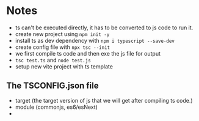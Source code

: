 # Notes

- ts can't be executed directly, it has to be converted to js code to run it.
- create new project using `npm init -y`
- install ts as dev dependency with `npm i typescript --save-dev`
- create config file with `npx tsc --init`
- we first compile ts code and then exe the js file for output
- `tsc test.ts` and `node test.js`
- setup new vite project with ts template

## The TSCONFIG.json file

- target (the target version of js that we will get after compiling ts code.)
- module (commonjs, es6/esNext)
- 